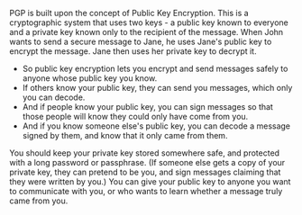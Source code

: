 [Title]: # (Public Key Encryption)
[Difficulty]: # (Advanced)
[Order]: # (1)

PGP is built upon the concept of Public Key Encryption. This is a cryptographic system that uses two keys - a public key known to everyone and a private key known only to the recipient of the message. When John wants to send a secure message to Jane, he uses Jane's public key to encrypt the message. Jane then uses her private key to decrypt it.

*   So public key encryption lets you encrypt and send messages safely to anyone whose public key you know.
*   If others know your public key, they can send you messages, which only you can decode.
*   And if people know your public key, you can sign messages so that those people will know they could only have come from you.
*   And if you know someone else's public key, you can decode a message signed by them, and know that it only came from them.

You should keep your private key stored somewhere safe, and protected with a long password or passphrase. (If someone else gets a copy of your private key, they can pretend to be you, and sign messages claiming that they were written by you.) You can give your public key to anyone you want to communicate with you, or who wants to learn whether a message truly came from you.
